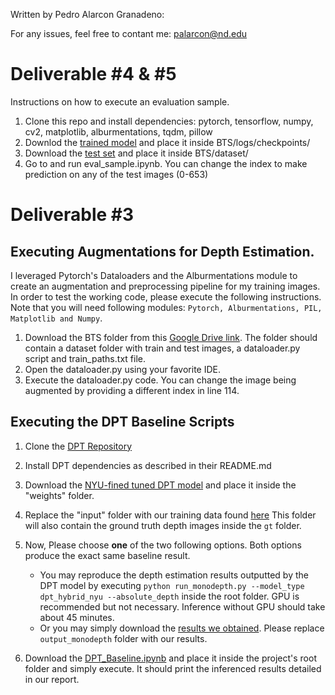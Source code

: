 Written by Pedro Alarcon Granadeno: 

For any issues, feel free to contant me: palarcon@nd.edu

# Deliverable #4 & #5

Instructions on how to execute an evaluation sample. 

1. Clone this repo and install dependencies: pytorch, tensorflow, numpy, cv2, matplotlib, alburmentations, tqdm, pillow
2. Downlod the [trained model](https://drive.google.com/file/d/1v3nGIww4SE79sLOCdvt-lom95-4Qgss8/view?usp=sharing) and place it inside BTS/logs/checkpoints/
3. Download the [test set](https://drive.google.com/drive/folders/11nymeVH1XWtJow6hI7khmxH3QqDKDqwm?usp=share_link) and place it inside BTS/dataset/
4. Go to and run eval_sample.ipynb. You can change the index to make prediction on any of the test images (0-653)



# Deliverable #3 

## Executing Augmentations for Depth Estimation. 

I leveraged Pytorch's Dataloaders and the Alburmentations module to create an augmentation and preprocessing pipeline for my training images. In order to test the working code, please execute the following instructions. Note that you will need following modules: ```Pytorch, Alburmentations, PIL, Matplotlib and Numpy```. 

1. Download the BTS folder from this [Google Drive link](https://drive.google.com/drive/folders/1-BjOowa_i_k6Xr3ezjAJk4PArYFLTjlu?usp=sharing). The folder should contain a dataset folder with train and test images, a dataloader.py script and train_paths.txt file.
2. Open the dataloader.py using your favorite IDE.
3. Execute the dataloader.py code. You can change the image being augmented by providing a different index in line 114. 


## Executing the DPT Baseline Scripts

1. Clone the [DPT Repository](https://github.com/isl-org/DPT)
2. Install DPT dependencies as described in their README.md
3. Download the [NYU-fined tuned DPT model](https://drive.google.com/file/d/1iJSJbf0FezhYKhEKXvjaGvf1v-Dz3OcT/view?usp=sharing) and place it inside the "weights" folder.
4. Replace the "input" folder with our training data found [here](https://drive.google.com/drive/folders/1OVm3Jfd4wqvazSOPmf8cHj7hw8bUuYwf?usp=sharing) This folder will also contain the ground truth depth images inside the ```gt``` folder.
5. Now, Please choose **one** of the two following options. Both options produce the exact same baseline result. 
    * You may reproduce the depth estimation results outputted by the DPT model by executing ```python run_monodepth.py --model_type dpt_hybrid_nyu --absolute_depth``` inside the root folder. GPU is recommended but not necessary. Inference without GPU should take about 45 minutes. 
    * Or you may simply download the [results we obtained](https://drive.google.com/drive/folders/1kBcQjvfQ7t_JoOi-9ZSXuJtvURbQTmct?usp=sharing). Please replace ```output_monodepth``` folder with our results. 

6. Download the [DPT_Baseline.ipynb](https://github.com/TonyAlarcon/Computer-Vision-60535/blob/db90dec0ee4cfb5cea0efe97c505a130d90fc961/BTS/DPT_Baseline.ipynb) and place it inside the project's root folder and simply execute. It should print the inferenced results detailed in our report. 


